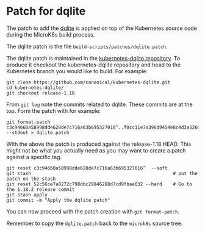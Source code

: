 # Patch for dqlite

The patch to add the [dqlite](https://github.com/canonical/dqlite)
is applied on top of the Kubernetes source code during the MicroK8s build process.

The dqlite patch is the file `build-scripts/patches/dqlite.patch`.

The dqlite patch is maintained in the [kubernetes-dqlite repository](https://github.com/canonical/kubernetes-dqlite).
To produce it checkout the kubernetes-dqlite repository and head to the Kubernetes
branch you would like to build. For example:
```
git clone https://github.com/canonical/kubernetes-dqlite.git
cd kubernetes-dqlite/
git checkout release-1.18
```  
From `git log` note the commits related to dqlite. These commits are at the top.
Form the patch with for example:
```
git format-patch c3c94660a58998dde628de7c716a63b695327016^..f0cc11e7a398d9454e8c4d3a526d6372cf1a1889 --stdout > dqlite.patch
```

With the above the patch is produced against the release-1.18 HEAD.
This might not be what you actually need as you may want to create a patch against a
specific tag.
```
git reset c3c94660a58998dde628de7c716a63b695327016^  --soft 
git stash                                                    # put the patch on the stash
git reset 52c56ce7a8272c798dbc29846288d7cd9fbae032 --hard    # Go to the 1.18.2 release commit
git stash apply
git commit -m "Apply the dqlite patch"
```

You can now proceed with the patch creation with `git format-patch`.

Remember to copy the `dqlite.patch` back to the `microk8s` source tree.
